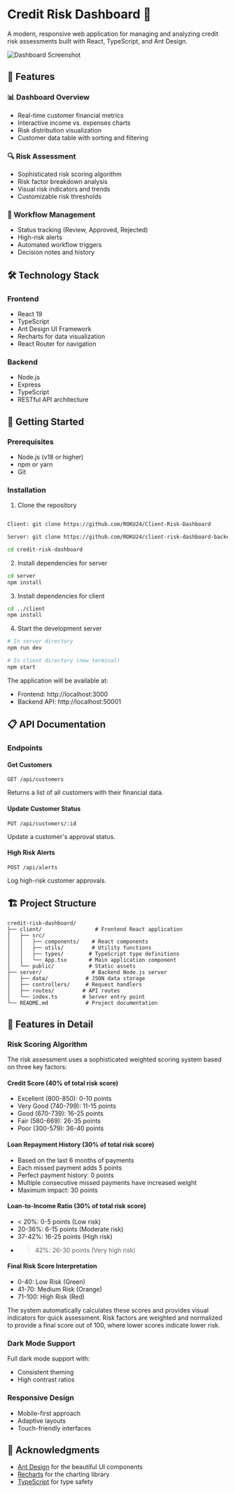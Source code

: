 # Credit Risk Dashboard 🎯

A modern, responsive web application for managing and analyzing credit risk assessments built with React, TypeScript, and Ant Design.

![Dashboard Screenshot](/credit-risk-dashboard/client/public/screenshots/dashboard_Dark.png)

## 🌟 Features

### 📊 Dashboard Overview
- Real-time customer financial metrics
- Interactive income vs. expenses charts
- Risk distribution visualization
- Customer data table with sorting and filtering

### 🔍 Risk Assessment
- Sophisticated risk scoring algorithm
- Risk factor breakdown analysis
- Visual risk indicators and trends
- Customizable risk thresholds

### 🔄 Workflow Management
- Status tracking (Review, Approved, Rejected)
- High-risk alerts
- Automated workflow triggers
- Decision notes and history

## 🛠️ Technology Stack

### Frontend
- React 19
- TypeScript
- Ant Design UI Framework
- Recharts for data visualization
- React Router for navigation

### Backend
- Node.js
- Express
- TypeScript
- RESTful API architecture

## 🚀 Getting Started

### Prerequisites
- Node.js (v18 or higher)
- npm or yarn
- Git

### Installation

1. Clone the repository
```bash

Client: git clone https://github.com/ROKU24/Client-Risk-Dashboard

Server: git clone https://github.com/ROKU24/client-risk-dashboard-backend

cd credit-risk-dashboard
```

2. Install dependencies for server
```bash
cd server
npm install
```

3. Install dependencies for client
```bash
cd ../client
npm install
```

4. Start the development server
```bash
# In server directory
npm run dev

# In client directory (new terminal)
npm start
```

The application will be available at:
- Frontend: http://localhost:3000
- Backend API: http://localhost:50001

## 📋 API Documentation

### Endpoints

#### Get Customers
```http
GET /api/customers
```
Returns a list of all customers with their financial data.

#### Update Customer Status
```http
PUT /api/customers/:id
```
Update a customer's approval status.

#### High Risk Alerts
```http
POST /api/alerts
```
Log high-risk customer approvals.

## 🏗️ Project Structure

```
credit-risk-dashboard/
├── client/                 # Frontend React application
│   ├── src/
│   │   ├── components/    # React components
│   │   ├── utils/         # Utility functions
│   │   ├── types/        # TypeScript type definitions
│   │   └── App.tsx       # Main application component
│   └── public/           # Static assets
├── server/                # Backend Node.js server
│   ├── data/            # JSON data storage
│   ├── controllers/     # Request handlers
│   ├── routes/         # API routes
│   └── index.ts        # Server entry point
└── README.md            # Project documentation
```

## 🎨 Features in Detail

### Risk Scoring Algorithm
The risk assessment uses a sophisticated weighted scoring system based on three key factors:

#### Credit Score (40% of total risk score)
- Excellent (800-850): 0-10 points
- Very Good (740-799): 11-15 points
- Good (670-739): 16-25 points
- Fair (580-669): 26-35 points
- Poor (300-579): 36-40 points

#### Loan Repayment History (30% of total risk score)
- Based on the last 6 months of payments
- Each missed payment adds 5 points
- Perfect payment history: 0 points
- Multiple consecutive missed payments have increased weight
- Maximum impact: 30 points

#### Loan-to-Income Ratio (30% of total risk score)
- < 20%: 0-5 points (Low risk)
- 20-36%: 6-15 points (Moderate risk)
- 37-42%: 16-25 points (High risk)
- > 42%: 26-30 points (Very high risk)

#### Final Risk Score Interpretation
- 0-40: Low Risk (Green)
- 41-70: Medium Risk (Orange)
- 71-100: High Risk (Red)

The system automatically calculates these scores and provides visual indicators for quick assessment. Risk factors are weighted and normalized to provide a final score out of 100, where lower scores indicate lower risk.

### Dark Mode Support
Full dark mode support with:
- Consistent theming
- High contrast ratios

### Responsive Design
- Mobile-first approach
- Adaptive layouts
- Touch-friendly interfaces


## 🙏 Acknowledgments

- [Ant Design](https://ant.design/) for the beautiful UI components
- [Recharts](https://recharts.org/) for the charting library
- [TypeScript](https://www.typescriptlang.org/) for type safety